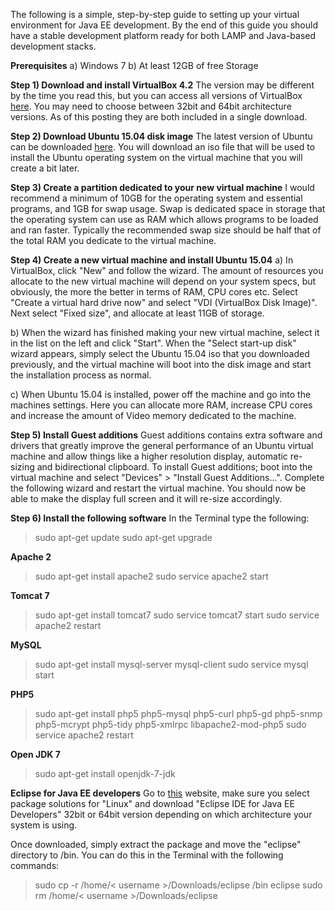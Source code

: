 The following is a simple, step-by-step guide to setting up your virtual environment for Java EE development. By the end of this guide you should have a stable development platform ready for both LAMP and Java-based development stacks.

<strong>Prerequisites</strong>
a) Windows 7
b) At least 12GB of free Storage

<strong>Step 1) Download and install VirtualBox 4.2</strong>
The version may be different by the time you read this, but you can access all versions of VirtualBox <a href="https://www.virtualbox.org/wiki/Download_Old_Builds_4_2">here</a>. You may need to choose between 32bit and 64bit architecture versions. As of this posting they are both included in a single download.

<strong>Step 2) Download Ubuntu 15.04 disk image</strong>
The latest version of Ubuntu can be downloaded <a href="http://www.ubuntu.com/download/desktop">here</a>. You will download an iso file that will be used to install the Ubuntu operating system on the virtual machine that you will create a bit later.

<strong>Step 3) Create a partition dedicated to your new virtual machine</strong>
I would recommend a minimum of 10GB for the operating system and essential programs, and 1GB for swap usage. Swap is dedicated space in storage that the operating system can use as RAM which allows programs to be loaded and ran faster. Typically the recommended swap size should be half that of the total RAM you dedicate to the virtual machine.

<strong>Step 4) Create a new virtual machine and install Ubuntu 15.04</strong>
a) In VirtualBox, click "New" and follow the wizard. The amount of resources you allocate to the new virtual machine will depend on your system specs, but obviously, the more the better in terms of RAM, CPU cores etc. Select "Create a virtual hard drive now" and select "VDI (VirtualBox Disk Image)". Next select "Fixed size", and allocate at least 11GB of storage.

b) When the wizard has finished making your new virtual machine, select it in the list on the left and click "Start". When the "Select start-up disk" wizard appears, simply select the Ubuntu 15.04 iso that you downloaded previously, and the virtual machine will boot into the disk image and start the installation process as normal.

c) When Ubuntu 15.04 is installed, power off the machine and go into the machines settings. Here you can allocate more RAM, increase CPU cores and increase the amount of Video memory dedicated to the machine.

<strong>Step 5) Install Guest additions</strong>
Guest additions contains extra software and drivers that greatly improve the general performance of an Ubuntu virtual machine and allow things like a higher resolution display, automatic re-sizing and bidirectional clipboard.
To install Guest additions; boot into the virtual machine and select "Devices" > "Install Guest Additions...". Complete the following wizard and restart the virtual machine. You should now be able to make the display full screen and it will re-size accordingly.

<strong>Step 6) Install the following software</strong>
In the Terminal type the following:


<blockquote>sudo apt-get update
sudo apt-get upgrade</blockquote>


<strong>Apache 2</strong>


<blockquote>sudo apt-get install apache2
sudo service apache2 start</blockquote>

<strong>Tomcat 7</strong>


<blockquote>sudo apt-get install tomcat7
sudo service tomcat7 start
sudo service apache2 restart</blockquote>


<strong>MySQL</strong>


<blockquote>sudo apt-get install mysql-server mysql-client
sudo service mysql start</blockquote>

<strong>PHP5</strong>


<blockquote>sudo apt-get install php5 php5-mysql php5-curl php5-gd php5-snmp php5-mcrypt php5-tidy php5-xmlrpc libapache2-mod-php5
sudo service apache2 restart</blockquote>

<strong>Open JDK 7</strong>


<blockquote>sudo apt-get install openjdk-7-jdk</blockquote>

<strong>Eclipse for Java EE developers</strong>
Go to <a href="https://eclipse.org/downloads/?osType=linux">this</a> website, make sure you select package solutions for "Linux" and download "Eclipse IDE for Java EE Developers" 32bit or 64bit version depending on which architecture your system is using. 

Once downloaded, simply extract the package and move the "eclipse" directory to /bin.
You can do this in the Terminal with the following commands:


<blockquote>sudo cp -r /home/< username >/Downloads/eclipse /bin eclipse
sudo rm /home/< username >/Downloads/eclipse</blockquote>
